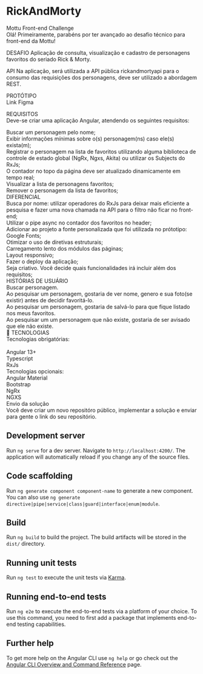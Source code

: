 # RickAndMorty

Mottu Front-end Challenge<br/>
Olá! Primeiramente, parabéns por ter avançado ao desafio técnico para front-end da Mottu!<br/>

DESAFIO
Aplicação de consulta, visualização e cadastro de personagens favoritos do seriado Rick & Morty.<br/>

API
Na aplicação, será utilizada a API pública rickandmortyapi para o consumo das requisições dos personagens, deve ser utilizado a abordagem REST.<br/>

PROTÓTIPO<br/>
Link Figma<br/>

REQUISITOS<br/>
Deve-se criar uma aplicação Angular, atendendo os seguintes requisitos:<br/>

Buscar um personagem pelo nome;<br/>
Exibir informações mínimas sobre o(s) personagem(ns) caso ele(s) exista(m);<br/>
Registrar o personagem na lista de favoritos utilizando alguma biblioteca de controle de estado global (NgRx, Ngxs, Akita) ou utilizar os Subjects do RxJs;<br/>
O contador no topo da página deve ser atualizado dinamicamente em tempo real;<br/>
Visualizar a lista de personagens favoritos;<br/>
Remover o personagem da lista de favoritos;<br/>
DIFERENCIAL<br/>
Busca por nome: utilizar operadores do RxJs para deixar mais eficiente a pesquisa e fazer uma nova chamada na API para o filtro não ficar no front-end;<br/>
Utilizar o pipe async no contador dos favoritos no header;<br/>
Adicionar ao projeto a fonte personalizada que foi utilizada no prótotipo: Google Fonts;<br/>
Otimizar o uso de diretivas estruturais;<br/>
Carregamento lento dos módulos das páginas;<br/>
Layout responsivo;<br/>
Fazer o deploy da aplicação;<br/>
Seja criativo. Você decide quais funcionalidades irá incluir além dos requisitos;<br/>
HISTÓRIAS DE USUÁRIO<br/>
Buscar personagem.<br/>
Ao pesquisar um personagem, gostaria de ver nome, genero e sua foto(se existir) antes de decidir favoritá-lo.<br/>
Ao pesquisar um personagem, gostaria de salvá-lo para que fique listado nos meus favoritos.<br/>
Ao pesquisar um um personagem que não existe, gostaria de ser avisado que ele não existe.<br/>
🚀 TECNOLOGIAS<br/>
Tecnologias obrigatórias:<br/>
<br/>
Angular 13+<br/>
Typescript<br/>
RxJs<br/>
Tecnologias opcionais:<br/>
Angular Material<br/>
Bootstrap<br/>
NgRx<br/>
NGXS<br/>
Envio da solução<br/>
Você deve criar um novo repositóro público, implementar a solução e enviar para gente o link do seu repositório.<br/>


## Development server

Run `ng serve` for a dev server. Navigate to `http://localhost:4200/`. The application will automatically reload if you change any of the source files.

## Code scaffolding

Run `ng generate component component-name` to generate a new component. You can also use `ng generate directive|pipe|service|class|guard|interface|enum|module`.

## Build

Run `ng build` to build the project. The build artifacts will be stored in the `dist/` directory.

## Running unit tests

Run `ng test` to execute the unit tests via [Karma](https://karma-runner.github.io).

## Running end-to-end tests

Run `ng e2e` to execute the end-to-end tests via a platform of your choice. To use this command, you need to first add a package that implements end-to-end testing capabilities.

## Further help

To get more help on the Angular CLI use `ng help` or go check out the [Angular CLI Overview and Command Reference](https://angular.io/cli) page.
